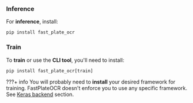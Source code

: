 ### Inference

For **inference**, install:

```shell
pip install fast_plate_ocr
```

### Train

To **train** or use the **CLI tool**, you'll need to install:

```shell
pip install fast_plate_ocr[train]
```

???+ info
    You will probably need to **install** your desired framework for training. FastPlateOCR doesn't
    enforce you to use any specific framework. See [Keras backend](usage.md#keras-backend) section.
